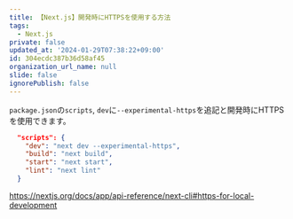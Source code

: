 ```yaml
---
title: 【Next.js】開発時にHTTPSを使用する方法
tags:
  - Next.js
private: false
updated_at: '2024-01-29T07:38:22+09:00'
id: 304ecdc387b36d58af45
organization_url_name: null
slide: false
ignorePublish: false
---
```

`package.json`の`scripts`, `dev`に`--experimental-https`を追記と開発時にHTTPSを使用できます。

```json:package.json
  "scripts": {
    "dev": "next dev --experimental-https",
    "build": "next build",
    "start": "next start",
    "lint": "next lint"
  }
```

https://nextjs.org/docs/app/api-reference/next-cli#https-for-local-development
